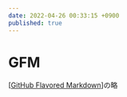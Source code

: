 ```yaml
---
date: 2022-04-26 00:33:15 +0900
published: true
---
```


# GFM

[[GitHub Flavored Markdown]]の略

[//begin]: # "Autogenerated link references for markdown compatibility"
[GitHub Flavored Markdown]: <GitHub Flavored Markdown> "GitHub Flavored Markdown"
[//end]: # "Autogenerated link references"